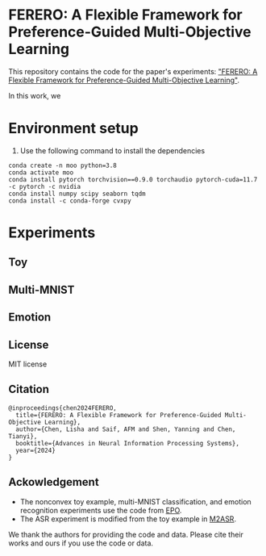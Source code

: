 # FERERO: A Flexible Framework for Preference-Guided Multi-Objective Learning

This repository contains the code for the paper's experiments: ["FERERO: A Flexible Framework for Preference-Guided Multi-Objective Learning"]().

In this work, we 



# Environment setup

1. Use the following command to install the dependencies
```
conda create -n moo python=3.8
conda activate moo
conda install pytorch torchvision==0.9.0 torchaudio pytorch-cuda=11.7 -c pytorch -c nvidia
conda install numpy scipy seaborn tqdm
conda install -c conda-forge cvxpy
```


# Experiments

## Toy

## Multi-MNIST

## Emotion



## License

MIT license

## Citation

```
@inproceedings{chen2024FERERO,
  title={FERERO: A Flexible Framework for Preference-Guided Multi-Objective Learning},
  author={Chen, Lisha and Saif, AFM and Shen, Yanning and Chen, Tianyi},
  booktitle={Advances in Neural Information Processing Systems},
  year={2024}
}
```


## Ackowledgement

- The nonconvex toy example, multi-MNIST classification, and emotion recognition experiments use the code from [EPO](https://github.com/dbmptr/EPOSearch).
- The ASR experiment is modified from the toy example in [M2ASR](https://github.com/afmsaif/M2ASR).

We thank the authors for providing the code and data. Please cite their works and ours if you use the code or data.
